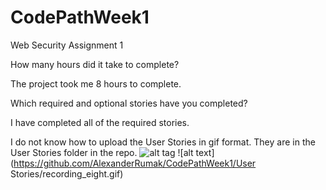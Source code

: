 # CodePathWeek1
Web Security Assignment 1

How many hours did it take to complete? 

The project took me 8 hours to complete.

Which required and optional stories have you completed? 

I have completed all of the required stories.

I do not know how to upload the User Stories in gif format. They are in the User Stories folder in the repo.
![alt tag](https://raw.githubusercontent.com/username/projectname/branch/path/to/img.png)
![alt text](https://github.com/AlexanderRumak/CodePathWeek1/User Stories/recording_eight.gif)
